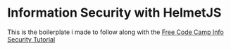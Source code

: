 # Information Security with HelmetJS

This is the boilerplate i made to follow along with the [Free Code Camp Info Security Tutorial](https://www.freecodecamp.org/learn/information-security/information-security-with-helmetjs/)
